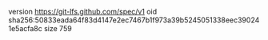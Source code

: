 version https://git-lfs.github.com/spec/v1
oid sha256:50833eada64f83d4147e2ec7467b1f973a39b5245051338eec390241e5acfa8c
size 759
